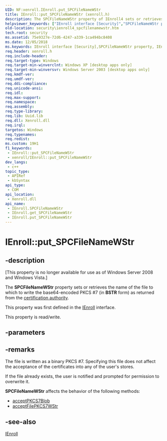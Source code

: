 ```yaml
---
UID: NF:xenroll.IEnroll.put_SPCFileNameWStr
title: IEnroll::put_SPCFileNameWStr (xenroll.h)
description: The SPCFileNameWStr property of IEnroll4 sets or retrieves the name of the file to which to write the base64-encoded PKCS
helpviewer_keywords: ["IEnroll interface [Security]","SPCFileNameWStr property","IEnroll.SPCFileNameWStr","IEnroll.put_SPCFileNameWStr","IEnroll::SPCFileNameWStr","IEnroll::get_SPCFileNameWStr","IEnroll::put_SPCFileNameWStr","SPCFileNameWStr property [Security]","SPCFileNameWStr property [Security]","IEnroll interface","put_SPCFileNameWStr","security.ienroll4_spcfilenamewstr","xenroll/IEnroll::SPCFileNameWStr","xenroll/IEnroll::get_SPCFileNameWStr","xenroll/IEnroll::put_SPCFileNameWStr"]
old-location: security\ienroll4_spcfilenamewstr.htm
tech.root: security
ms.assetid: 75e9327e-72d6-4247-a339-1ca494bc8408
ms.date: 12/05/2018
ms.keywords: IEnroll interface [Security],SPCFileNameWStr property, IEnroll.SPCFileNameWStr, IEnroll.put_SPCFileNameWStr, IEnroll::SPCFileNameWStr, IEnroll::get_SPCFileNameWStr, IEnroll::put_SPCFileNameWStr, SPCFileNameWStr property [Security], SPCFileNameWStr property [Security],IEnroll interface, put_SPCFileNameWStr, security.ienroll4_spcfilenamewstr, xenroll/IEnroll::SPCFileNameWStr, xenroll/IEnroll::get_SPCFileNameWStr, xenroll/IEnroll::put_SPCFileNameWStr
req.header: xenroll.h
req.include-header: 
req.target-type: Windows
req.target-min-winverclnt: Windows XP [desktop apps only]
req.target-min-winversvr: Windows Server 2003 [desktop apps only]
req.kmdf-ver: 
req.umdf-ver: 
req.ddi-compliance: 
req.unicode-ansi: 
req.idl: 
req.max-support: 
req.namespace: 
req.assembly: 
req.type-library: 
req.lib: Uuid.lib
req.dll: Xenroll.dll
req.irql: 
targetos: Windows
req.typenames: 
req.redist: 
ms.custom: 19H1
f1_keywords:
 - IEnroll::put_SPCFileNameWStr
 - xenroll/IEnroll::put_SPCFileNameWStr
dev_langs:
 - c++
topic_type:
 - APIRef
 - kbSyntax
api_type:
 - COM
api_location:
 - Xenroll.dll
api_name:
 - IEnroll.SPCFileNameWStr
 - IEnroll.get_SPCFileNameWStr
 - IEnroll.put_SPCFileNameWStr
---
```


# IEnroll::put_SPCFileNameWStr


## -description

<p class="CCE_Message">[This property is no longer available for use as of Windows Server 2008 and Windows Vista.]

The <b>SPCFileNameWStr</b> property sets or retrieves the name of the file to which to write the base64-encoded PKCS #7 (in <b>BSTR</b> form) as returned from the <a href="/windows/desktop/SecGloss/c-gly">certification authority</a>.

This property was first defined in the <a href="/windows/desktop/api/xenroll/nn-xenroll-ienroll">IEnroll</a> interface.

This property is read/write.

## -parameters

## -remarks

The file is written as a binary PKCS #7. Specifying this file does not affect the acceptance of the certificates into any of the user's stores.

If the file already exists, the user is notified and prompted for permission to overwrite it.


<b>SPCFileNameWStr</b> affects the behavior of the following methods:

<ul>
<li>
<a href="/windows/desktop/api/xenroll/nf-xenroll-ienroll-acceptpkcs7blob">acceptPKCS7Blob</a>
</li>
<li>
<a href="/windows/desktop/api/xenroll/nf-xenroll-ienroll-acceptfilepkcs7wstr">acceptFilePKCS7WStr</a>
</li>
</ul>

## -see-also

<a href="/windows/desktop/api/xenroll/nn-xenroll-ienroll4">IEnroll</a>